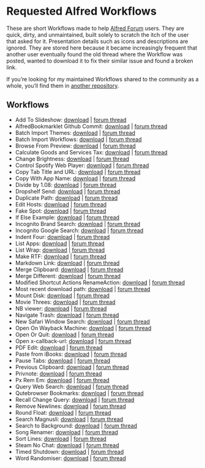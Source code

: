 # Requested Alfred Workflows

These are short Workflows made to help [Alfred Forum](https://www.alfredforum.com/) users. They are quick, dirty, and unmaintained, built solely to scratch the itch of the user that asked for it. Presentation details such as icons and descriptions are ignored. They are stored here because it became increasingly frequent that another user eventually found the old thread where the Workflow was posted, wanted to download it to fix their similar issue and found a broken link.

If you’re looking for my maintained Workflows shared to the community as a whole, you’ll find them in [another repository](https://github.com/vitorgalvao/alfred-workflows/).

## Workflows

* Add To Slideshow: [download](https://raw.githubusercontent.com/vitorgalvao/requested-alfred-workflows/master/Workflows/Add%20To%20Slideshow.alfredworkflow) | [forum thread](https://www.alfredforum.com/topic/11758-help-converting-a-keyboard-maestro-macro-into-a-workflow/)
* AlfredBookmarklet Github Commit: [download](https://raw.githubusercontent.com/vitorgalvao/requested-alfred-workflows/master/Workflows/AlfredBookmarklet%20Github%20Commit.alfredworkflow) | [forum thread](https://www.alfredforum.com/topic/11833-how-to-write-an-alfred-workflow-to-go-to-bottom-of-github-page-and-click-commit-changes-button/)
* Batch Import Themes: [download](https://raw.githubusercontent.com/vitorgalvao/requested-alfred-workflows/master/Workflows/Batch%20Import%20Themes.alfredworkflow) | [forum thread](https://www.alfredforum.com/topic/2531-batch-workflowtheme-importing/?tab=comments#comment-87886)
* Batch Import Workflows: [download](https://raw.githubusercontent.com/vitorgalvao/requested-alfred-workflows/master/Workflows/Batch%20Import%20Workflows.alfredworkflow) | [forum thread](https://www.alfredforum.com/topic/2531-batch-workflowtheme-importing/)
* Browse From Preview: [download](https://raw.githubusercontent.com/vitorgalvao/requested-alfred-workflows/master/Workflows/Browse%20From%20Preview.alfredworkflow) | [forum thread](https://www.alfredforum.com/topic/12275-moving-files-opened-in-preview/)
* Calculate Goods and Services Tax: [download](https://raw.githubusercontent.com/vitorgalvao/requested-alfred-workflows/master/Workflows/Calculate%20Goods%20and%20Services%20Tax.alfredworkflow) | [forum thread](https://www.alfredforum.com/topic/17490-how-can-i-create-a-keyword-workflow-to-calculate-gst/)
* Change Brightness: [download](https://raw.githubusercontent.com/vitorgalvao/requested-alfred-workflows/master/Workflows/Change%20Brightness.alfredworkflow) | [forum thread](https://www.alfredforum.com/topic/12176-screen-brightness-adjustment/)
* Control Spotify Web Player: [download](https://raw.githubusercontent.com/vitorgalvao/requested-alfred-workflows/master/Workflows/Control%20Spotify%20Web%20Player.alfredworkflow) | [forum thread](https://www.alfredforum.com/topic/13945-spotify-web-player-control-via-keyboard-shortcuts-via-alfred/)
* Copy Tab Title and URL: [download](https://raw.githubusercontent.com/vitorgalvao/requested-alfred-workflows/master/Workflows/Copy%20Tab%20Title%20and%20URL.alfredworkflow) | [forum thread](https://www.alfredforum.com/topic/17586-copy-title-link-of-youtube-video/)
* Copy With App Name: [download](https://raw.githubusercontent.com/vitorgalvao/requested-alfred-workflows/master/Workflows/Copy%20With%20App%20Name.alfredworkflow) | [forum thread](https://www.alfredforum.com/topic/14496-clipboard-history-source-application-in-workflow-output/)
* Divide by 1.08: [download](https://raw.githubusercontent.com/vitorgalvao/requested-alfred-workflows/master/Workflows/Divide%20by%201.08.alfredworkflow) | [forum thread](https://www.alfredforum.com/topic/17158-simple-math-formula-help/)
* Dropshelf Send: [download](https://raw.githubusercontent.com/vitorgalvao/requested-alfred-workflows/master/Workflows/Dropshelf%20Send.alfredworkflow) | [forum thread](https://www.alfredforum.com/topic/5051-send-to-dropshelf/)
* Duplicate Path: [download](https://raw.githubusercontent.com/vitorgalvao/requested-alfred-workflows/master/Workflows/Duplicate%20Path.alfredworkflow) | [forum thread](https://www.alfredforum.com/topic/16114-workflow-to-duplicate-a-file/)
* Edit Hosts: [download](https://raw.githubusercontent.com/vitorgalvao/requested-alfred-workflows/master/Workflows/Edit%20Hosts.alfredworkflow) | [forum thread](https://www.alfredforum.com/topic/12292-modify-host-files/)
* Fake Spot: [download](https://raw.githubusercontent.com/vitorgalvao/requested-alfred-workflows/master/Workflows/Fake%20Spot.alfredworkflow) | [forum thread](https://www.alfredforum.com/topic/12344-fakespot-script/)
* If Else Example: [download](https://raw.githubusercontent.com/vitorgalvao/requested-alfred-workflows/master/Workflows/If%20Else%20Example.alfredworkflow) | [forum thread](https://www.alfredforum.com/topic/11655-if-no-filter-matches-do-this-else/)
* Incognito Brand Search: [download](https://raw.githubusercontent.com/vitorgalvao/requested-alfred-workflows/master/Workflows/Incognito%20Brand%20Search.alfredworkflow) | [forum thread](https://www.alfredforum.com/topic/12135-three-keywords-search-in-private-window/)
* Incognito Google Search: [download](https://raw.githubusercontent.com/vitorgalvao/requested-alfred-workflows/master/Workflows/Incognito%20Google%20Search.alfredworkflow) | [forum thread](https://www.alfredforum.com/topic/12748-private-search-on-google/)
* Indent Four: [download](https://raw.githubusercontent.com/vitorgalvao/requested-alfred-workflows/master/Workflows/Indent%20Four.alfredworkflow) | [forum thread](https://www.alfredforum.com/topic/12145-paste-with-indent/)
* List Apps: [download](https://raw.githubusercontent.com/vitorgalvao/requested-alfred-workflows/master/Workflows/List%20Apps.alfredworkflow) | [forum thread](https://www.alfredforum.com/topic/17247-is-spotlight-required-for-apps-only/)
* List Wrap: [download](https://raw.githubusercontent.com/vitorgalvao/requested-alfred-workflows/master/Workflows/List%20Wrap.alfredworkflow) | [forum thread](https://www.alfredforum.com/topic/11662-wrap-plain-text-into-html-tags-unmarked-and-marked-list/)
* Make RTF: [download](https://raw.githubusercontent.com/vitorgalvao/requested-alfred-workflows/master/Workflows/Make%20RTF.alfredworkflow) | [forum thread](https://www.alfredforum.com/topic/2957-newfile-%E2%80%94-creates-a-new-file-in-the-current-finder-directory/)
* Markdown Link: [download](https://raw.githubusercontent.com/vitorgalvao/requested-alfred-workflows/master/Workflows/Markdown%20Link.alfredworkflow) | [forum thread](https://www.alfredforum.com/topic/16289-how-to-set-up-a-keyboard-shortcut-for-turning-selected-text-into-a-markdown-link/)
* Merge Clipboard: [download](https://raw.githubusercontent.com/vitorgalvao/requested-alfred-workflows/master/Workflows/Merge%20Clipboard.alfredworkflow) | [forum thread](https://www.alfredforum.com/topic/13952-append-clipboard-customizable-key-shortcut/)
* Merge Different: [download](https://raw.githubusercontent.com/vitorgalvao/requested-alfred-workflows/master/Workflows/Merge%20Different.alfredworkflow) | [forum thread](https://www.alfredforum.com/topic/12077-changing-merge-clipboard-shortcut/)
* Modified Shortcut Actions RenameAction: [download](https://raw.githubusercontent.com/vitorgalvao/requested-alfred-workflows/master/Workflows/Modified%20Shortcut%20Actions%20RenameAction.alfredworkflow) | [forum thread](https://www.alfredforum.com/topic/17463-create-a-rename-filefolder-universal-action-within-alfred/)
* Most recent download path: [download](https://raw.githubusercontent.com/vitorgalvao/requested-alfred-workflows/master/Workflows/Most%20recent%20download%20path.alfredworkflow) | [forum thread](https://www.alfredforum.com/topic/17559-copy-the-contents-of-the-most-recently-downloaded-file-to-clipboard/)
* Mount Disk: [download](https://raw.githubusercontent.com/vitorgalvao/requested-alfred-workflows/master/Workflows/Mount%20Disk.alfredworkflow) | [forum thread](https://www.alfredforum.com/topic/16328-workflow-to-mount-volumes/)
* Movie Threes: [download](https://raw.githubusercontent.com/vitorgalvao/requested-alfred-workflows/master/Workflows/Movie%20Threes.alfredworkflow) | [forum thread](https://www.alfredforum.com/topic/12339-websearch-with-multiple-urls-one-query/)
* NB viewer: [download](https://raw.githubusercontent.com/vitorgalvao/requested-alfred-workflows/master/Workflows/NB%20Viewer.alfredworkflow) | [forum thread](https://www.alfredforum.com/topic/11847-workflow-to-render-github-ipynb-files-nicely-using-nbviewer/)
* Navigate Trash: [download](https://raw.githubusercontent.com/vitorgalvao/requested-alfred-workflows/master/Workflows/Navigate%20Trash.alfredworkflow) | [forum thread](https://www.alfredforum.com/topic/15868-trash-folder-allow-browse-put-back-definitely-delete-from-alfred-search-bar/)
* New Safari Window Search: [download](https://raw.githubusercontent.com/vitorgalvao/requested-alfred-workflows/master/Workflows/New%20Safari%20Window%20Search.alfredworkflow) | [forum thread](https://www.alfredforum.com/topic/17265-is-there-a-way-to-open-google-search-in-a-new-window-instead-of-tab-in-safari/)
* Open On Wayback Machine: [download](https://raw.githubusercontent.com/vitorgalvao/requested-alfred-workflows/master/Workflows/Open%20On%20Wayback%20Machine.alfredworkflow) | [forum thread](https://www.alfredforum.com/topic/15887-need-assistance-producing-a-workflow/)
* Open Or Quit: [download](https://raw.githubusercontent.com/vitorgalvao/requested-alfred-workflows/master/Workflows/Open%20Or%20Quit.alfredworkflow) | [forum thread](https://www.alfredforum.com/topic/15082-ive-set-up-a-workflow-so-that-when-i-use-a-keyword-two-applications-open-how-can-i-set-it-up-so-if-i-type-the-same-keyword-but-the-two-applications-are-already-open-the-applications-quit-instead/)
* Open x-callback-url: [download](https://raw.githubusercontent.com/vitorgalvao/requested-alfred-workflows/master/Workflows/Open%20x-callback-url.alfredworkflow) | [forum thread](https://www.alfredforum.com/topic/12768-mishandling-of-x-devonthink-item-urls/)
* PDF Edit: [download](https://raw.githubusercontent.com/vitorgalvao/requested-alfred-workflows/master/Workflows/PDF%20Edit.alfredworkflow) | [forum thread](https://www.alfredforum.com/topic/11944-pdf-metadata-editor/)
* Paste from iBooks: [download](https://raw.githubusercontent.com/vitorgalvao/requested-alfred-workflows/master/Workflows/Paste%20from%20iBooks.alfredworkflow) | [forum thread](https://www.alfredforum.com/topic/9696-workflow-strip-citation-from-ibooks-selection-and-append-to-text-file/?tab=comments#comment-89537)
* Pause Tabs: [download](https://raw.githubusercontent.com/vitorgalvao/requested-alfred-workflows/master/Workflows/Pause%20Tabs.alfredworkflow) | [forum thread](https://www.alfredforum.com/topic/17575-is-there-a-pause-all-alfred-workflow/)
* Previous Clipboard: [download](https://raw.githubusercontent.com/vitorgalvao/requested-alfred-workflows/master/Workflows/Previous%20Clipboard.alfredworkflow) | [forum thread](https://www.alfredforum.com/topic/13589-script-filter-choose-from-recent-clipboard-history-items/)
* Privnote: [download](https://raw.githubusercontent.com/vitorgalvao/requested-alfred-workflows/master/Workflows/Privnote.alfredworkflow) | [forum thread](https://www.alfredforum.com/topic/13699-i-am-looking-for-someone-who-can-create-workflow-on-my-list/)
* Px Rem Em: [download](https://raw.githubusercontent.com/vitorgalvao/requested-alfred-workflows/master/Workflows/Px%20Rem%20Em.alfredworkflow) | [forum thread](https://www.alfredforum.com/topic/12340-calculate-px-to-rem-and-em/)
* Query Web Search: [download](https://raw.githubusercontent.com/vitorgalvao/requested-alfred-workflows/master/Workflows/Query%20Web%20Search.alfredworkflow) | [forum thread](https://www.alfredforum.com/topic/13982-create-hotkey-workflow-for-when-alfred-is-open-or-try-to-match-spotlight/)
* Qutebrowser Bookmarks: [download](https://raw.githubusercontent.com/vitorgalvao/requested-alfred-workflows/master/Workflows/Qutebrowser%20Bookmarks.alfredworkflow) | [forum thread](https://www.alfredforum.com/topic/12104-open-url-from-flat-bookmarks-file-qutebrowser/)
* Recall Change Query: [download](https://raw.githubusercontent.com/vitorgalvao/requested-alfred-workflows/master/Workflows/Recall%20Change%20Query.alfredworkflow) | [forum thread](https://www.alfredforum.com/topic/12753-option-suffixes-instead-of-prefixes/)
* Remove Newlines: [download](https://raw.githubusercontent.com/vitorgalvao/requested-alfred-workflows/master/Workflows/Remove%20Newlines.alfredworkflow) | [forum thread](https://www.alfredforum.com/topic/11858-how-to-remove-returns-from-clipboard/)
* Round Float: [download](https://raw.githubusercontent.com/vitorgalvao/requested-alfred-workflows/master/Workflows/Round%20Float.alfredworkflow) | [forum thread](https://www.alfredforum.com/topic/12772-a-simple-question-about-python/)
* Search Magnusli: [download](https://raw.githubusercontent.com/vitorgalvao/requested-alfred-workflows/master/Workflows/Search%20Magnusli.alfredworkflow) | [forum thread](https://www.alfredforum.com/topic/11701-newbie-web-search-without-http-links/)
* Search to Background: [download](https://raw.githubusercontent.com/vitorgalvao/requested-alfred-workflows/master/Workflows/Search%20to%20Background.alfredworkflow) | [forum thread](https://www.alfredforum.com/topic/11783-run-browser-web-search-in-the-background/?tab=comments#comment-73186)
* Song Renamer: [download](https://raw.githubusercontent.com/vitorgalvao/requested-alfred-workflows/master/Workflows/Song%20Renamer.alfredworkflow) | [forum thread](https://www.alfredforum.com/topic/12137-rename-file-using-its-parent-directory-name/)
* Sort Lines: [download](https://raw.githubusercontent.com/vitorgalvao/requested-alfred-workflows/master/Workflows/Sort%20Lines.alfredworkflow) | [forum thread](https://www.alfredforum.com/topic/11588-sort-selected-lines-of-text-alphabetically/)
* Steam No Chat: [download](https://raw.githubusercontent.com/vitorgalvao/requested-alfred-workflows/master/Workflows/Steam%20No%20Chat.alfredworkflow) | [forum thread](https://www.alfredforum.com/topic/11762-best-way-to-launch-application-with-params-from-alfred/)
* Timed Shutdown: [download](https://raw.githubusercontent.com/vitorgalvao/requested-alfred-workflows/master/Workflows/Timed%20Shutdown.alfredworkflow) | [forum thread](https://www.alfredforum.com/topic/14440-schedule-shutdown/)
* Word Randomiser: [download](https://raw.githubusercontent.com/vitorgalvao/requested-alfred-workflows/master/Workflows/Word%20Randomiser.alfredworkflow) | [forum thread](https://www.alfredforum.com/topic/17484-word-randomizerscrambler-feature/)
